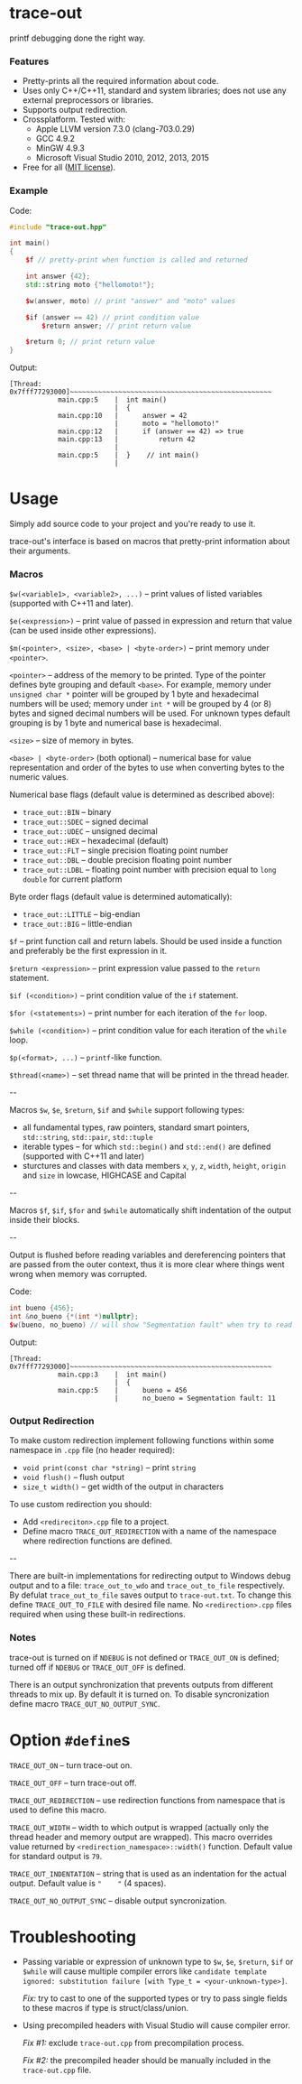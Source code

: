 # trace-out

printf debugging done the right way.

### Features

* Pretty-prints all the required information about code.
* Uses only C++/C++11, standard and system libraries; does not use any external preprocessors or libraries.
* Supports output redirection.
* Crossplatform. Tested with:
  * Apple LLVM version 7.3.0 (clang-703.0.29)
  * GCC 4.9.2
  * MinGW 4.9.3
  * Microsoft Visual Studio 2010, 2012, 2013, 2015
* Free for all ([MIT license](LICENSE.txt)).


### Example

Code:

```c++
#include "trace-out.hpp"

int main()
{
    $f // pretty-print when function is called and returned

    int answer {42};
    std::string moto {"hellomoto!"};

    $w(answer, moto) // print "answer" and "moto" values

    $if (answer == 42) // print condition value
        $return answer; // print return value

    $return 0; // print return value
}
```

Output:

```
[Thread: 0x7fff77293000]~~~~~~~~~~~~~~~~~~~~~~~~~~~~~~~~~~~~~~~~~~~~~~~~~~
            main.cpp:5    |  int main()
                          |  {
            main.cpp:10   |      answer = 42
                          |      moto = "hellomoto!"
            main.cpp:12   |      if (answer == 42) => true
            main.cpp:13   |          return 42
                          |          
            main.cpp:5    |  }    // int main()
                          |
```



# Usage

Simply add source code to your project and you're ready to use it.

trace-out's interface is based on macros that pretty-print information about their arguments.


### Macros

`$w(<variable1>, <variable2>, ...)` – print values of listed variables (supported with C++11 and later).

`$e(<expression>)` – print value of passed in expression and return that value (can be used inside other expressions).

`$m(<pointer>, <size>, <base> | <byte-order>)` – print memory under `<pointer>`.

`<pointer>` – address of the memory to be printed. Type of the pointer defines byte grouping and default `<base>`. For example, memory under `unsigned char *` pointer will be grouped by 1 byte and hexadecimal numbers will be used; memory under `int *` will be grouped by 4 (or 8) bytes and signed decimal numbers will be used. For unknown types default grouping is by 1 byte and numerical base is hexadecimal.

`<size>` – size of memory in bytes.

`<base> | <byte-order>` (both optional) – numerical base for value representation and order of the bytes to use when converting bytes to the numeric values.

Numerical base flags (default value is determined as described above):

* `trace_out::BIN` – binary
* `trace_out::SDEC` – signed decimal
* `trace_out::UDEC` – unsigned decimal
* `trace_out::HEX` – hexadecimal (default)
* `trace_out::FLT` – single precision floating point number
* `trace_out::DBL` – double precision floating point number
* `trace_out::LDBL` – floating point number with precision equal to `long double` for current platform

Byte order flags (default value is determined automatically):

* `trace_out::LITTLE` – big-endian
* `trace_out::BIG` – little-endian

`$f` – print function call and return labels. Should be used inside a function and preferably be the first expression in it.

`$return <expression>` – print expression value passed to the `return` statement.

`$if (<condition>)` – print condition value of the `if` statement.

`$for (<statements>)` – print number for each iteration of the `for` loop.

`$while (<condition>)` – print condition value for each iteration of the `while` loop.

`$p(<format>, ...)` – `printf`-like function.

`$thread(<name>)` – set thread name that will be printed in the thread header.

--

Macros `$w`, `$e`, `$return`, `$if` and `$while` support following types:

* all fundamental types, raw pointers, standard smart pointers, `std::string`, `std::pair`, `std::tuple`
* iterable types – for which `std::begin()` and `std::end()` are defined (supported with C++11 and later)
* sturctures and classes with data members `x`, `y`, `z`, `width`, `height`, `origin` and `size` in lowcase, HIGHCASE and Capital

--

Macros `$f`, `$if`, `$for` and `$while` automatically shift indentation of the output inside their blocks.

--

Output is flushed before reading variables and dereferencing pointers that are passed from the outer context, thus it is more clear where things went wrong when memory was corrupted.

Code:

```c++
int bueno {456};
int &no_bueno {*(int *)nullptr};
$w(bueno, no_bueno) // will show "Segmentation fault" when try to read "no_bueno" value
```

Output:

```
[Thread: 0x7fff77293000]~~~~~~~~~~~~~~~~~~~~~~~~~~~~~~~~~~~~~~~~~~~~~~~~~~
            main.cpp:3    |  int main()
                          |  {
            main.cpp:5    |      bueno = 456
                          |      no_bueno = Segmentation fault: 11
```



### Output Redirection

To make custom redirection implement following functions within some namespace in `.cpp` file (no header required):

* `void print(const char *string)` – print `string`
* `void flush()` – flush output
* `size_t width()` – get width of the output in characters

To use custom redirection you should:

* Add `<redireciton>.cpp` file to a project.
* Define macro `TRACE_OUT_REDIRECTION` with a name of the namespace where redirection functions are defined.

--

There are built-in implementations for redirecting output to Windows debug output and to a file: `trace_out_to_wdo` and `trace_out_to_file` respectively. By defulat `trace_out_to_file` saves output to `trace-out.txt`. To change this define `TRACE_OUT_TO_FILE` with desired file name. No `<redirection>.cpp` files required when using these built-in redirections.

### Notes

trace-out is turned on if `NDEBUG` is not defined or `TRACE_OUT_ON` is defined; turned off if `NDEBUG` or `TRACE_OUT_OFF` is defined.

There is an output synchronization that prevents outputs from different threads to mix up. By default it is turned on. To disable syncronization define macro `TRACE_OUT_NO_OUTPUT_SYNC`.



# Option `#define`s

`TRACE_OUT_ON` – turn trace-out on.

`TRACE_OUT_OFF` – turn trace-out off.

`TRACE_OUT_REDIRECTION` – use redirection functions from namespace that is used to define this macro.

`TRACE_OUT_WIDTH` – width to which output is wrapped (actually only the thread header and memory output are wrapped). This macro overrides value returned by `<redirection_namespace>::width()` function. Default value for standard output is `79`.

`TRACE_OUT_INDENTATION` – string that is used as an indentation for the actual output. Default value is `"    "` (4 spaces).

`TRACE_OUT_NO_OUTPUT_SYNC` – disable output syncronization.



# Troubleshooting

* Passing variable or expression of unknown type to `$w`, `$e`, `$return`, `$if` or `$while` will cause multiple compiler errors like `candidate template ignored: substitution failure [with Type_t = <your-unknown-type>]`.

	*Fix:* try to cast to one of the supported types or try to pass single fields to these macros if type is struct/class/union.

* Using precompiled headers with Visual Studio will cause compiler error.

	*Fix #1:* exclude `trace-out.cpp` from precompilation process.

	*Fix #2:* the precompiled header should be manually included in the `trace-out.cpp` file.